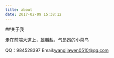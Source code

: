 ```yaml
---
title: about
date: 2017-02-09 15:38:12
---
```

##关于我

走在前端大道上，雄赳赳，气昂昂的小菜鸟

QQ：984528397
Email:wangjiawen0510@qq.com